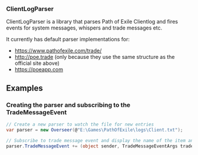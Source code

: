 ### ClientLogParser ###

ClientLogParser is a library that parses Path of Exile Clientlog and fires events for system messages, whispers and trade messages etc.

It currently has default parser implementations for:
 - https://www.pathofexile.com/trade/
 - http://poe.trade (only because they use the same structure as the official site above)
 - https://poeapp.com

## Examples ##

### Creating the parser and subscribing to the TradeMessageEvent ###

```csharp
// Create a new parser to watch the file for new entries
var parser = new Overseer(@"E:\Games\PathOfExile\logs\Client.txt");

// Subscribe to trade message event and display the name of the item and the price he wants to buy for
parser.TradeMessageEvent += (object sender, TradeMessageEventArgs tradeMessage) => Console.WriteLine(tradeMessage.Item.Name + ": " + tradeMessage.Item.Price);
```
